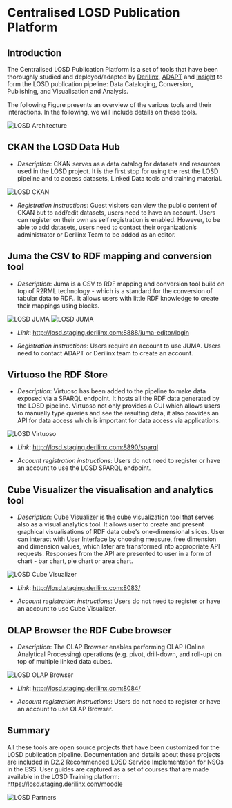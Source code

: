 # Centralised LOSD Publication Platform

## Introduction

The Centralised LOSD Publication Platform is a set of tools that have been thoroughly studied and deployed/adapted by [Derilinx](https://derilinx.com/), [ADAPT](https://www.adaptcentre.ie/) and [Insight](https://www.insight-centre.org/) to form the LOSD publication pipeline: Data Cataloging, Conversion, Publishing, and Visualisation and Analysis.

The following Figure presents an overview of the various tools and their interactions. In the following, we will include details on these tools.

![LOSD Architecture](architecture_losd.png)

## CKAN the LOSD Data Hub

- *Description*: CKAN serves as a data catalog for datasets and resources used in the LOSD project. It is the first stop for using the rest the LOSD pipeline and to access datasets, Linked Data tools and training material.

![LOSD CKAN](ckan_losd.png)

- *Registration instructions*: Guest visitors can view the public content of CKAN but to add/edit datasets, users need to have an account. Users can register on their own as self registration is enabled. However, to be able to add datasets, users need to contact their organization’s administrator or Derilinx Team to be added as an editor.


## Juma the CSV to RDF mapping and conversion tool

- *Description*: Juma is a CSV to RDF mapping and conversion tool build on top of R2RML technology - which is a standard for the conversion of tabular data to RDF.. It allows users with little RDF knowledge to create their mappings using blocks.

![LOSD JUMA](juma1_losd.png)
![LOSD JUMA](juma2_losd.png)

- *Link*: http://losd.staging.derilinx.com:8888/juma-editor/login

- *Registration instructions*: Users require an account to use JUMA. Users need to contact ADAPT or Derilinx team to create an account.


## Virtuoso the RDF Store

- *Description*: Virtuoso has been added to the pipeline to make data exposed via a SPARQL endpoint. It hosts all the RDF data generated by the LOSD pipeline. Virtuoso not only provides a GUI which allows users to manually type queries and see the resulting data, it also provides an API for data access which is important for data access via applications.  

![LOSD Virtuoso](virtuoso_losd.png)


- *Link*: http://losd.staging.derilinx.com:8890/sparql

- *Account registration instructions*: Users do not need to register or have an account to use the LOSD SPARQL endpoint.


## Cube Visualizer the visualisation and analytics tool

- *Description*: Cube Visualizer is the cube visualization tool that serves also as a visual analytics tool. It allows user to create and present graphical visualisations of RDF data cube's one-dimensional slices. User can interact with User Interface by choosing measure, free dimension and dimension values, which later are transformed into appropriate API requests. Responses from the API are presented to user in a form of chart - bar chart, pie chart or area chart.

![LOSD Cube Visualizer](cubeviz_losd.png)


- *Link*: http://losd.staging.derilinx.com:8083/

- *Account registration instructions*: Users do not need to register or have an account to use Cube Visualizer.


## OLAP Browser the RDF Cube browser

- *Description*: The OLAP Browser enables performing OLAP (Online Analytical Processing) operations (e.g. pivot, drill-down, and roll-up) on top of multiple linked data cubes.

![LOSD OLAP Browser](olapB_losd.png)


- *Link*: http://losd.staging.derilinx.com:8084/

- *Account registration instructions*: Users do not need to register or have an account to use OLAP Browser.

## Summary

All these tools are open source projects that have been customized for the LOSD publication pipeline. Documentation and details about these projects are included in D2.2 Recommended LOSD Service Implementation for NSOs in the ESS. User guides are captured as a set of courses that are made available in the LOSD Training platform: https://losd.staging.derilinx.com/moodle


![LOSD Partners](partners_losd.png)
